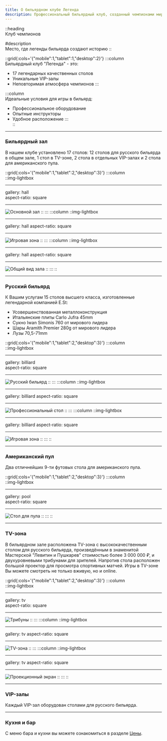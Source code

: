 ```yaml
---
title: О бильярдном клубе Легенда
description: Профессиональный бильярдный клуб, созданный чемпионами мира. Высококлассное оборудование и атмосфера спортивного мастерства
---
```


::heading  
Клуб чемпионов

#description  
Место, где легенды бильярда создают историю
::

::grid{:cols='{"mobile":1,"tablet":1,"desktop":2}'}
:::column  
Бильярдный клуб "Легенда" - это:

- 17 легендарных качественных столов
- Уникальные VIP-залы
- Неповторимая атмосфера чемпионов
:::

:::column  
Идеальные условия для игры в бильярд:

- Профессиональное оборудование
- Опытные инструкторы
- Удобное расположение
:::  
::

<hr/>

### Бильярдный зал

В нашем клубе установлено 17 столов: 12 столов для русского бильярда в общем зале, 1 стол в TV-зоне, 2 стола в отдельных VIP-залах и 2 стола для американского пула.

::grid{:cols='{"mobile":1,"tablet":2,"desktop":3}'}
:::column  
::img-lightbox

---

gallery: hall  
aspect-ratio: square

---

![Основной зал](/images/hall_1.jpg)
::
:::
:::column
::img-lightbox

---

gallery: hall
aspect-ratio: square

---

![Игровая зона](/images/hall_2.jpg)
::
:::
:::column
::img-lightbox

---

gallery: hall
aspect-ratio: square

---

![Общий вид зала](/images/hall_3.jpg)
::
:::
::

<hr/>

### Русский бильярд

К Вашим услугам 15 столов высшего класса, изготовленные легендарной компанией E.St:

- Усовершенствованная металлоконструкция
- Итальянские плиты Carlo Jufra 45mm
- Сукно Iwan Simonis 760 от мирового лидера
- Шары Aramith Premier 280g от мирового лидера
- Лузы 70,5-71mm

::grid{:cols='{"mobile":1,"tablet":2,"desktop":3}'}
:::column  
::img-lightbox

---

gallery: billiard  
aspect-ratio: square

---

![Русский бильярд](/images/billiard_1.jpg)
::
:::
:::column
::img-lightbox

---

gallery: billiard
aspect-ratio: square

---

![Профессиональный стол](/images/billiard_2.jpg)
::
:::
:::column
::img-lightbox

---

gallery: billiard
aspect-ratio: square

---

![Игровая зона](/images/billiard_3.jpg)
::
:::
::

<hr/>

### Американский пул

Два отличнейших 9-ти футовых стола для американского пула.

::grid{:cols='{"mobile":1,"tablet":2,"desktop":3}'}
:::column  
::img-lightbox

---

gallery: pool  
aspect-ratio: square

---

![Стол для пула](/images/pool.jpg)
::
:::
::

<hr/>

### TV-зона

В бильярдном зале расположена TV-зона с высококачественным столом для русского бильярда, произведённым в знаменитой Мастерской "Левитин и Пушкарев" стоимостью более 3 000 000 ₽, и двухуровневыми трибунами для зрителей. Напротив стола расположен большой проектор для просмотра спортивных матчей. Игры в TV-зоне Вы можете смотреть не только вживую, но и online.

::grid{:cols='{"mobile":1,"tablet":2,"desktop":3}'}
:::column  
::img-lightbox

---

gallery: tv  
aspect-ratio: square

---

![Трибуны](/images/tv_1.jpg)
::
:::
:::column
::img-lightbox

---

gallery: tv
aspect-ratio: square

---

![TV-зона](/images/tv_2.jpg)
::
:::
:::column
::img-lightbox

---

gallery: tv
aspect-ratio: square

---

![Проекционный экран](/images/tv_3.jpg)
::
:::
::

<hr/>

### VIP-залы

Каждый VIP-зал оборудован столами для русского бильярда.

<hr/>

### Кухня и бар

С меню бара и кухни вы можете ознакомиться в разделе [Цены](price.html).
